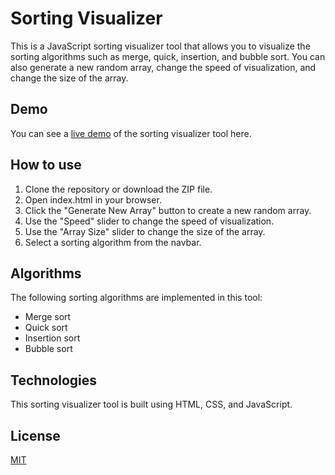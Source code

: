 # Sorting Visualizer
This is a JavaScript sorting visualizer tool that allows you to visualize the sorting algorithms such as merge, quick, insertion, and bubble sort. You can also generate a new random array, change the speed of visualization, and change the size of the array.

## Demo
You can see a [live demo](https://nb-0310.github.io/Sorting-Visualizer/) of the sorting visualizer tool here.

## How to use
1. Clone the repository or download the ZIP file.
2. Open index.html in your browser.
4. Click the "Generate New Array" button to create a new random array.
5. Use the "Speed" slider to change the speed of visualization.
6. Use the "Array Size" slider to change the size of the array.
3. Select a sorting algorithm from the navbar.
## Algorithms
The following sorting algorithms are implemented in this tool:

- Merge sort
- Quick sort
- Insertion sort
- Bubble sort
## Technologies
This sorting visualizer tool is built using HTML, CSS, and JavaScript.

## License

[MIT](https://choosealicense.com/licenses/mit/)

